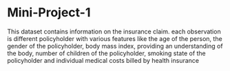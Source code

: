 # Mini-Project-1
This dataset contains information on the insurance claim. each observation is different 
policyholder with various features like the age of the person, the gender of the policyholder, 
body mass index, providing an understanding of the body, number of children of the 
policyholder, smoking state of the policyholder and individual medical costs billed by health 
insurance
